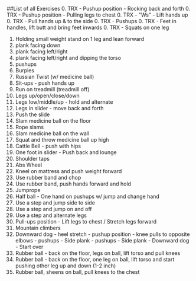 ##List of all Exercises
0. TRX - Pushup position - Rocking back and forth
0. TRX - Pushup position - Pulling legs to chest
0. TRX - "Ws" - Lift hands up
0. TRX - Pull hands up & to the side
0. TRX - Pushups
0. TRX - Feet in handles, lift butt and bring feet inwards
0. TRX - Squats on one leg
1. Holding small weight stand on 1 leg and lean forward
1. plank facing down
1. plank facing left/right
1. plank facing left/right and dipping the torso
1. pushups
1. Burpies
1. Russian Twist (w/ medicine ball)
1. Sit-ups - push hands up
1. Run on treadmill (treadmill off)
1. Legs up/open/close/down
1. Legs low/middle/up - hold and alternate
1. Legs in slider - move back and forth
1. Push the slide
1. Slam medicine ball on the floor
1. Rope slams
1. Slam medicine ball on the wall
1. Squat and throw medicine ball up high
1. Cattle Bell - push with hips
1. One foot in slider - Push back and lounge
1. Shoulder taps
1. Abs Wheel
1. Kneel on mattress and push weight forward
1. Use rubber band and chop
1. Use rubber band, push hands forward and hold
1. Jumprope
1. Half ball - One hand on pushups w/ jump and change hand
1. Use a step and jump side to side
1. Use a step and jump on and off
1. Use a step and alternate legs
1. Pull-ups position - Lift legs to chest / Stretch legs forward
1. Mountain climbers
1. Downward dog - heel stretch - pushup position - knee pulls to opposite elbows - pushups - Side plank - pushups - Side plank - Downward dog - Start over
1. Rubber ball - back on the floor, legs on ball, lift torso and pull knees
1. Rubber ball - back on the floor, one leg on ball, lift torso and start pushing other leg up and down (1-2 inch)
1. Rubber ball, sheens on ball, pull knees to the chest
